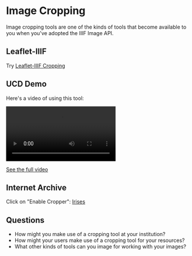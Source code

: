 # Image Cropping

Image cropping tools are one of the kinds of tools that become available to you when you've adopted the IIIF Image API. 

## Leaflet-IIIF

Try [Leaflet-IIIF Cropping][leaflet-cropping]

## UCD Demo


Here's a video of using this tool:

<video src="../assets/video/2017_UCD_Crop-snippet.mp4" preload="auto" controls></video>

[See the full video][full-ucd-video]

<!-- #next:50 Try cropping out an image so that you can see what is written above the clock in [this image][clock]. -->

## Internet Archive

Click on "Enable Cropper": [Irises]

## Questions

- How might you make use of a cropping tool at your institution?
- How might your users make use of a cropping tool for your resources?
- What other kinds of tools can you image for working with your images?

[leaflet-cropping]: https://bl.ocks.org/mejackreed/6936585f435b60aa9451ae2bc1c199f2
[clock]: http://digital.ucd.ie/crop/?id=ucdlib:47504
[full-ucd-video]: https://drive.google.com/open?id=0B8biwZuDijgecWZEWnZYVVdvcTg
[Irises]: https://iiif.archivelab.org/iiif/mma_irises_436528
